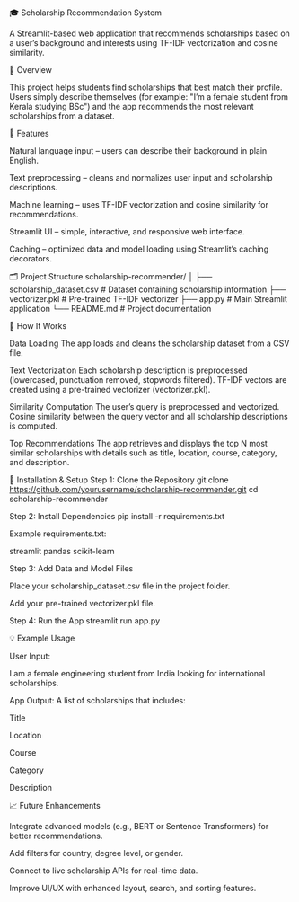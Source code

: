 🎓 Scholarship Recommendation System

A Streamlit-based web application that recommends scholarships based on a user’s background and interests using TF-IDF vectorization and cosine similarity.

🚀 Overview

This project helps students find scholarships that best match their profile.
Users simply describe themselves (for example: "I’m a female student from Kerala studying BSc") and the app recommends the most relevant scholarships from a dataset.

🧠 Features

Natural language input – users can describe their background in plain English.

Text preprocessing – cleans and normalizes user input and scholarship descriptions.

Machine learning – uses TF-IDF vectorization and cosine similarity for recommendations.

Streamlit UI – simple, interactive, and responsive web interface.

Caching – optimized data and model loading using Streamlit’s caching decorators.

🗂️ Project Structure
scholarship-recommender/
│
├── scholarship_dataset.csv     # Dataset containing scholarship information
├── vectorizer.pkl              # Pre-trained TF-IDF vectorizer
├── app.py                      # Main Streamlit application
└── README.md                   # Project documentation

🧩 How It Works

Data Loading
The app loads and cleans the scholarship dataset from a CSV file.

Text Vectorization
Each scholarship description is preprocessed (lowercased, punctuation removed, stopwords filtered).
TF-IDF vectors are created using a pre-trained vectorizer (vectorizer.pkl).

Similarity Computation
The user’s query is preprocessed and vectorized.
Cosine similarity between the query vector and all scholarship descriptions is computed.

Top Recommendations
The app retrieves and displays the top N most similar scholarships with details such as title, location, course, category, and description.

🧰 Installation & Setup
Step 1: Clone the Repository
git clone https://github.com/yourusername/scholarship-recommender.git
cd scholarship-recommender

Step 2: Install Dependencies
pip install -r requirements.txt


Example requirements.txt:

streamlit
pandas
scikit-learn

Step 3: Add Data and Model Files

Place your scholarship_dataset.csv file in the project folder.

Add your pre-trained vectorizer.pkl file.

Step 4: Run the App
streamlit run app.py

💡 Example Usage

User Input:

I am a female engineering student from India looking for international scholarships.


App Output:
A list of scholarships that includes:

Title

Location

Course

Category

Description

📈 Future Enhancements

Integrate advanced models (e.g., BERT or Sentence Transformers) for better recommendations.

Add filters for country, degree level, or gender.

Connect to live scholarship APIs for real-time data.

Improve UI/UX with enhanced layout, search, and sorting features.

